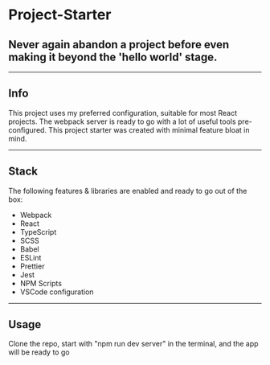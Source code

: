 # Project-Starter

## Never again abandon a project before even making it beyond the 'hello world' stage.

---

## Info

This project uses my preferred configuration, suitable for most React projects. The webpack server is ready to go with a lot of useful tools pre-configured. This project starter was created with minimal feature bloat in mind.

---

## Stack

The following features & libraries are enabled and ready to go out of the box:

- Webpack
- React
- TypeScript
- SCSS
- Babel
- ESLint
- Prettier
- Jest
- NPM Scripts
- VSCode configuration

---

## Usage

Clone the repo, start with "npm run dev server" in the terminal, and the app will be ready to go
